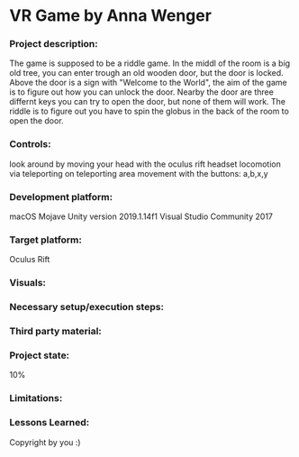 # VR Game by Anna Wenger

### Project description: 
The game is supposed to be a riddle game.
In the middl of the room is a big old tree, you can enter trough an old wooden door, but the door is locked. Above the door is a sign with "Welcome to the World", the aim of the game is to figure out how you can unlock the door. 
Nearby the door are three differnt keys you can try to open the door, but none of them will work. The riddle is to figure out you have to spin the globus in the back of the room to open the door.

### Controls:
look around by moving your head with the oculus rift headset
locomotion via teleporting on teleporting area
movement with the buttons: a,b,x,y

### Development platform: 
macOS Mojave
Unity version 2019.1.14f1
Visual Studio Community 2017

### Target platform: 
Oculus Rift 

### Visuals: 
<!-- Screenshots (concept and experience), Video-->

<a href="pics/WhatsApp%20Image%202020-01-08%20at%2014.11.57-2.jpeg"></a>
<a href="pics/WhatsApp%20Image%202020-01-08%20at%2014.11.57.jpeg"></a>

### Necessary setup/execution steps: 
<!-- Installation process, e.g. step by step instructions that I can run the project after cloning it-->

### Third party material: 
<!-- (if used Fonts, Sounds, Music, Graphics, Materials, Code etc.)-->

### Project state: 
10%

### Limitations: 

### Lessons Learned: 

Copyright by you :)
